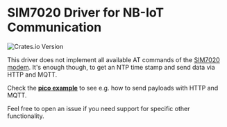 # SIM7020 Driver for NB-IoT Communication

![Crates.io Version](https://img.shields.io/crates/v/sim7020)

This driver does not implement all available AT commands of the [SIM7020 modem](https://www.waveshare.com/pico-sim7020e-nb-iot.htm).
It's enough though, to get an NTP time stamp and send data via HTTP and MQTT.

Check the **[pico example](./examples/pico/src/main.rs)** to see e.g. how to send payloads with HTTP and MQTT.

Feel free to open an issue if you need support for specific other functionality.